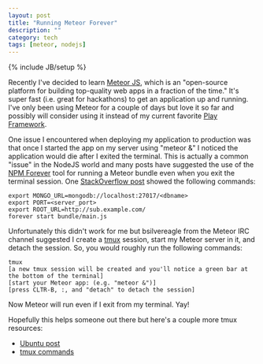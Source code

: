```yaml
---
layout: post
title: "Running Meteor Forever"
description: ""
category: tech
tags: [meteor, nodejs]
---
```

{% include JB/setup %}

Recently I've decided to learn [Meteor JS](http://www.meteor.com/), which is an "open-source platform for building top-quality web apps in a fraction of the time."
It's super fast (i.e. great for hackathons) to get an application up and running. I've only been using Meteor for a couple of days
but love it so far and possibly will consider using it instead of my current favorite [Play Framework](http://www.playframework.com/).

One issue I encountered when deploying my application to production was that once I started the app on my
server using "meteor &" I noticed the application would die after I exited the terminal. This is actually a common
"issue" in the NodeJS world and many posts have suggested the use of the [NPM Forever](https://npmjs.org/package/forever) tool
for running a Meteor bundle even when you exit the terminal session. One [StackOverflow post](http://stackoverflow.com/questions/14529677/what-is-the-proper-syntax-for-running-a-meteor-generated-node-bundle-using-forev)
 showed the following commands:

<pre class="prettyprint">
<code class="bash">export MONGO_URL=mongodb://localhost:27017/&lt;dbname&gt;
export PORT=&lt;server_port&gt;
export ROOT_URL=http://sub.example.com/
forever start bundle/main.js</code></pre>

Unfortunately this didn't work for me but bsilvereagle from the Meteor IRC channel suggested I
create a [tmux](http://tmux.sourceforge.net/) session, start my Meteor server in it, and detach
the session. So, you would roughly run the following commands:

<pre class="prettyprint">
<code class="no-highlight">tmux
[a new tmux session will be created and you'll notice a green bar at the bottom of the terminal]
[start your Meteor app: (e.g. "meteor &amp;")]
[press CLTR-B, :, and "detach" to detach the session]</code></pre>

Now Meteor will run even if I exit from my terminal. Yay!

Hopefully this helps someone out there but here's a couple more tmux resources:

* [Ubuntu post](http://askubuntu.com/questions/8653/how-to-keep-processes-running-after-ending-ssh-session)
* [tmux commands](http://www.dayid.org/os/notes/tm.html)

